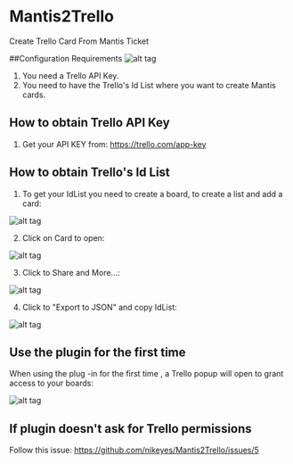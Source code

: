 # Mantis2Trello
Create Trello Card From Mantis Ticket

##Configuration Requirements
![alt tag](https://raw.githubusercontent.com/nikeyes/Mantis2Trello/master/resources/Configuration.PNG)

1. You need a Trello API Key.
2. You need to have the Trello's Id List where you want to create Mantis cards.

## How to obtain Trello API Key

1) Get your API KEY from: https://trello.com/app-key

## How to obtain Trello's Id List

1) To get your IdList you need to create a board, to create a list and add a card:

![alt tag](https://raw.githubusercontent.com/nikeyes/Mantis2Trello/master/resources/GetIdList1.png)


2) Click on Card to open:

![alt tag](https://raw.githubusercontent.com/nikeyes/Mantis2Trello/master/resources/GetIdList2.png)


3) Click to Share and More...:

![alt tag](https://raw.githubusercontent.com/nikeyes/Mantis2Trello/master/resources/GetIdList3.png)


4) Click to "Export to JSON" and copy IdList:

![alt tag](https://raw.githubusercontent.com/nikeyes/Mantis2Trello/master/resources/GetIdList4.png)


## Use the plugin for the first time

When using the plug -in for the first time , a Trello popup will open to grant access to your boards:

![alt tag](https://raw.githubusercontent.com/nikeyes/Mantis2Trello/master/resources/TrelloPermissions.png)


## If plugin doesn't ask for Trello permissions
Follow this issue: https://github.com/nikeyes/Mantis2Trello/issues/5